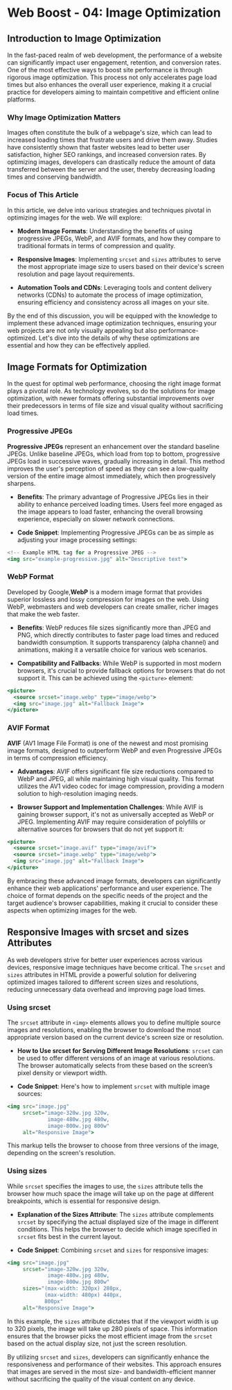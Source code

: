 # Web Boost - 04: Image Optimization

## Introduction to Image Optimization

In the fast-paced realm of web development, the performance of a website can significantly impact user engagement, retention, and conversion rates. One of the most effective ways to boost site performance is through rigorous image optimization. This process not only accelerates page load times but also enhances the overall user experience, making it a crucial practice for developers aiming to maintain competitive and efficient online platforms.

### Why Image Optimization Matters

Images often constitute the bulk of a webpage's size, which can lead to increased loading times that frustrate users and drive them away. Studies have consistently shown that faster websites lead to better user satisfaction, higher SEO rankings, and increased conversion rates. By optimizing images, developers can drastically reduce the amount of data transferred between the server and the user, thereby decreasing loading times and conserving bandwidth.

### Focus of This Article

In this article, we delve into various strategies and techniques pivotal in optimizing images for the web. We will explore:

- **Modern Image Formats**: Understanding the benefits of using progressive JPEGs, WebP, and AVIF formats, and how they compare to traditional formats in terms of compression and quality.

- **Responsive Images**: Implementing `srcset` and `sizes` attributes to serve the most appropriate image size to users based on their device's screen resolution and page layout requirements.

- **Automation Tools and CDNs**: Leveraging tools and content delivery networks (CDNs) to automate the process of image optimization, ensuring efficiency and consistency across all images on your site.

By the end of this discussion, you will be equipped with the knowledge to implement these advanced image optimization techniques, ensuring your web projects are not only visually appealing but also performance-optimized. Let's dive into the details of why these optimizations are essential and how they can be effectively applied.

## Image Formats for Optimization

In the quest for optimal web performance, choosing the right image format plays a pivotal role. As technology evolves, so do the solutions for image optimization, with newer formats offering substantial improvements over their predecessors in terms of file size and visual quality without sacrificing load times.

### Progressive JPEGs

**Progressive JPEGs** represent an enhancement over the standard baseline JPEGs. Unlike baseline JPEGs, which load from top to bottom, progressive JPEGs load in successive waves, gradually increasing in detail. This method improves the user's perception of speed as they can see a low-quality version of the entire image almost immediately, which then progressively sharpens.

- **Benefits**: The primary advantage of Progressive JPEGs lies in their ability to enhance perceived loading times. Users feel more engaged as the image appears to load faster, enhancing the overall browsing experience, especially on slower network connections.

- **Code Snippet**: Implementing Progressive JPEGs can be as simple as adjusting your image processing settings:

```jsx
<!-- Example HTML tag for a Progressive JPEG -->
<img src="example-progressive.jpg" alt="Descriptive text">
```

### WebP Format

Developed by Google,**WebP** is a modern image format that provides superior lossless and lossy compression for images on the web. Using WebP, webmasters and web developers can create smaller, richer images that make the web faster.

- **Benefits**: WebP reduces file sizes significantly more than JPEG and PNG, which directly contributes to faster page load times and reduced bandwidth consumption. It supports transparency (alpha channel) and animations, making it a versatile choice for various web scenarios.

- **Compatibility and Fallbacks**: While WebP is supported in most modern browsers, it's crucial to provide fallback options for browsers that do not support it. This can be achieved using the `<picture>` element:

```jsx
<picture>
  <source srcset="image.webp" type="image/webp">
  <img src="image.jpg" alt="Fallback Image">
</picture>
```

### AVIF Format

**AVIF** (AV1 Image File Format) is one of the newest and most promising image formats, designed to outperform WebP and even Progressive JPEGs in terms of compression efficiency.

- **Advantages**: AVIF offers significant file size reductions compared to WebP and JPEG, all while maintaining high visual quality. This format utilizes the AV1 video codec for image compression, providing a modern solution to high-resolution imaging needs.

- **Browser Support and Implementation Challenges**: While AVIF is gaining browser support, it's not as universally accepted as WebP or JPEG. Implementing AVIF may require consideration of polyfills or alternative sources for browsers that do not yet support it:

```jsx
<picture>
  <source srcset="image.avif" type="image/avif">
  <source srcset="image.webp" type="image/webp">
  <img src="image.jpg" alt="Fallback Image">
</picture>
```

By embracing these advanced image formats, developers can significantly enhance their web applications' performance and user experience. The choice of format depends on the specific needs of the project and the target audience's browser capabilities, making it crucial to consider these aspects when optimizing images for the web.

## Responsive Images with srcset and sizes Attributes

As web developers strive for better user experiences across various devices, responsive image techniques have become critical. The `srcset` and `sizes` attributes in HTML provide a powerful solution for delivering optimized images tailored to different screen sizes and resolutions, reducing unnecessary data overhead and improving page load times.

### Using srcset

The `srcset` attribute in `<img>` elements allows you to define multiple source images and resolutions, enabling the browser to download the most appropriate version based on the current device's screen size or resolution.

- **How to Use srcset for Serving Different Image Resolutions**: `srcset` can be used to offer different versions of an image at various resolutions. The browser automatically selects from these based on the screen’s pixel density or viewport width.

- **Code Snippet**: Here's how to implement `srcset` with multiple image sources:

```jsx
<img src="image.jpg"
     srcset="image-320w.jpg 320w,
             image-480w.jpg 480w,
             image-800w.jpg 800w"
     alt="Responsive Image">
```

This markup tells the browser to choose from three versions of the image, depending on the screen's resolution.

### Using sizes

While `srcset` specifies the images to use, the `sizes` attribute tells the browser how much space the image will take up on the page at different breakpoints, which is essential for responsive design.

- **Explanation of the Sizes Attribute**: The `sizes` attribute complements `srcset` by specifying the actual displayed size of the image in different conditions. This helps the browser to decide which image specified in `srcset` fits best in the current layout.

- **Code Snippet**: Combining `srcset` and `sizes` for responsive images:

```jsx
<img src="image.jpg"
     srcset="image-320w.jpg 320w,
             image-480w.jpg 480w,
             image-800w.jpg 800w"
     sizes="(max-width: 320px) 280px,
            (max-width: 480px) 440px,
            800px"
     alt="Responsive Image">
```

In this example, the `sizes` attribute dictates that if the viewport width is up to 320 pixels, the image will take up 280 pixels of space. This information ensures that the browser picks the most efficient image from the `srcset` based on the actual display size, not just the screen resolution.

By utilizing `srcset` and `sizes`, developers can significantly enhance the responsiveness and performance of their websites. This approach ensures that images are served in the most size- and bandwidth-efficient manner without sacrificing the quality of the visual content on any device.
